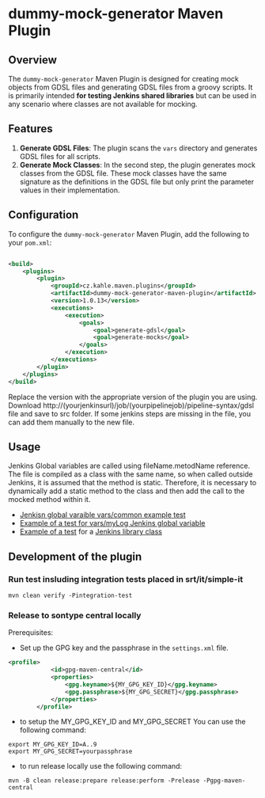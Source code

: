 # dummy-mock-generator Maven Plugin

## Overview

The `dummy-mock-generator` Maven Plugin is designed for creating mock objects from GDSL files and generating GDSL files
from a groovy scripts. It is primarily intended **for testing Jenkins shared libraries** but can be used in any scenario
where classes are not available for mocking.

## Features

1. **Generate GDSL Files**: The plugin scans the `vars` directory and generates GDSL files for all scripts.
2. **Generate Mock Classes**: In the second step, the plugin generates mock classes from the GDSL file. These mock
   classes have the same signature as the definitions in the GDSL file but only print the parameter values in their
   implementation.

## Configuration

To configure the `dummy-mock-generator` Maven Plugin, add the following to your `pom.xml`:

```xml

<build>
    <plugins>
        <plugin>
            <groupId>cz.kahle.maven.plugins</groupId>
            <artifactId>dummy-mock-generator-maven-plugin</artifactId>
            <version>1.0.13</version>
            <executions>
                <execution>
                    <goals>
                        <goal>generate-gdsl</goal>
                        <goal>generate-mocks</goal>
                    </goals>
                </execution>
            </executions>
        </plugin>
    </plugins>
</build>
```

Replace the version with the appropriate version of the plugin you are using.
Download http://(yourjenkinsurl)/job/(yourpipelinejob)/pipeline-syntax/gdsl file and save to src folder.
If some jenkins steps are missing in the file, you can add them manually to the new file.

## Usage

Jenkins Global variables are called using fileName.metodName reference. The file is compiled as a class with the same
name, so when called outside Jenkins, it is assumed that the method is static. Therefore, it is necessary to dynamically
add a static method to the class and then add the call to the mocked method within it.

- [Jenkisn global varaible vars/common example test](src/it/simple-it/test/groovy/CommonSpec.groovy)
- [Example of a test for vars/myLog Jenkins global variable](src/it/simple-it/test/groovy/MyLogSpec.groovy) 
- [Example of a test](src/it/simple-it/test/groovy/org/example/jobs/it/Job1Spec.groovy) for a  [Jenkins library class](https://www.jenkins.io/doc/book/pipeline/shared-libraries/#accessing-steps)


## Development of the plugin
### Run test insluding integration tests placed in srt/it/simple-it
```shell
mvn clean verify -Pintegration-test
```
### Release to sontype central locally

Prerequisites:

- Set up the GPG key and the passphrase in the `settings.xml` file.

```settings.xml
<profile>
            <id>gpg-maven-central</id>
            <properties>
                <gpg.keyname>${MY_GPG_KEY_ID}</gpg.keyname>
                <gpg.passphrase>${MY_GPG_SECRET}</gpg.passphrase>
            </properties>
        </profile>
```

- to setup the MY_GPG_KEY_ID and MY_GPG_SECRET You can use the following command:
 ```shell
export MY_GPG_KEY_ID=A..9
export MY_GPG_SECRET=yourpassphrase

```
- to run release  locally use the following command:
```shell
mvn -B clean release:prepare release:perform -Prelease -Pgpg-maven-central
```

